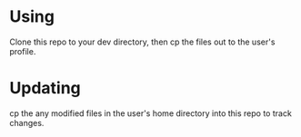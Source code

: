 # Using
Clone this repo to your dev directory, then cp the files out to the user's profile.

# Updating
cp the any modified files in the user's home directory into this repo to track changes.


